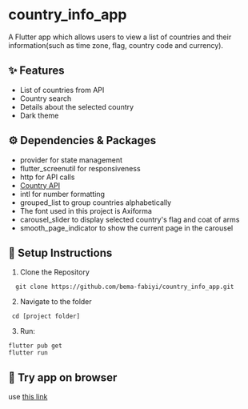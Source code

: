 # country_info_app

A Flutter app which allows users to view a list of countries and their information(such as time zone, flag, country code and currency).

## ✨ Features
- List of countries from API
- Country search
- Details about the selected country
- Dark theme


## ⚙️ Dependencies & Packages
- provider for state management
- flutter_screenutil for responsiveness
- http for API calls
- [Country API](https://restcountries.com/v3.1/all)
- intl for number formatting
- grouped_list to group countries alphabetically
- The font used in this project is Axiforma
- carousel_slider to display selected country's flag and coat of arms
- smooth_page_indicator to show the current page in the carousel

## 🚀 Setup Instructions
1. Clone the Repository
 ```
   git clone https://github.com/bema-fabiyi/country_info_app.git
```
2. Navigate to the folder
 ```
  cd [project folder]
 ```
3. Run:
```
flutter pub get
flutter run
```
## 📱 Try app on browser
use [this link](https://appetize.io/embed/b_5olrusj5mfc25u7ceaepubpjsi)
